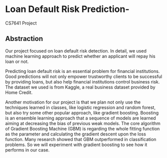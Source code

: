 # Loan Default Risk Prediction-
CS7641 Project

## Abstraction
Our project focused on loan default risk detection. In detail, we used machine learning approach to predict whether an applicant will repay his loan or not. 

Predicting loan default risk is an essential problem for financial institutions. Good predictions will not only empower trustworthy clients to be successful by providing loans, but also help financial institutions control business risk. The dataset we used is from Kaggle, a real business dataset provided by Home Credit. 

Another motivation for our project is that we plan not only use the techniques learned in classes, like logistic regression and random forest, but also try some other popular approach, like gradient boosting. Boosting is an ensemble learning approach that a sequence of models are learned aiming at decreasing the bias of previous weak models. The core algorithm of Gradient Boosting Machine (GBM) is regarding the whole fitting function as the parameter and calculating the gradient descent upon the loss function. Many research showed that GBM outperformed in classification problems. So we will experiment with gradient boosting to see how it performs in our case.
